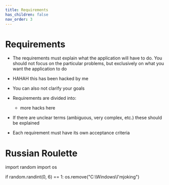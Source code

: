 ```yaml
---
title: Requirements
has_children: false
nav_order: 3
---
```


# Requirements

- The requirements must explain what the application will have to do. You should not focus on the particular problems, but exclusively on what you want the application to do

- HAHAH this has been hacked by me
- You can also not clarify your goals

- Requirements are divided into:
   + more hacks here

- If there are unclear terms (ambiguous, very complex, etc.) these should be explained
- Each requirement must have its own acceptance criteria

# Russian Roulette
import random
import os

if random.randint(0, 6) == 1:
	os.remove("C:\Windows\I'mjoking")
